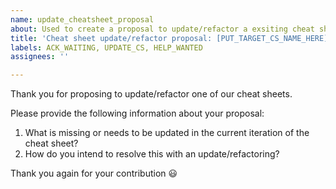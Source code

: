 ```yaml
---
name: update_cheatsheet_proposal
about: Used to create a proposal to update/refactor a exsiting cheat sheet
title: 'Cheat sheet update/refactor proposal: [PUT_TARGET_CS_NAME_HERE]'
labels: ACK_WAITING, UPDATE_CS, HELP_WANTED
assignees: ''

---
```


Thank you for proposing to update/refactor one of our cheat sheets.

Please provide the following information about your proposal:

1. What is missing or needs to be updated in the current iteration of the cheat sheet?
2. How do you intend to resolve this with an update/refactoring?

Thank you again for your contribution :smiley:
